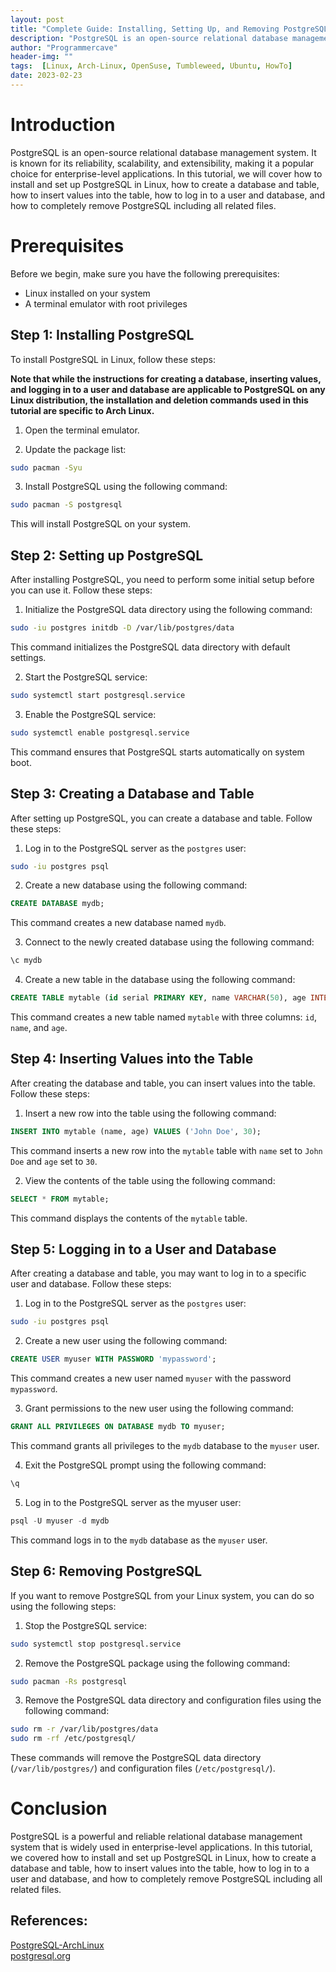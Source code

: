```yaml
---
layout: post
title: "Complete Guide: Installing, Setting Up, and Removing PostgreSQL in Linux"
description: "PostgreSQL is an open-source relational database management system. It is known for its reliability, scalability, and extensibility, making it a popular choice for enterprise-level applications. In this tutorial, we will cover how to install and set up PostgreSQL in Linux, how to create a database and table, how to insert values into the table, how to log in to a user and database, and how to completely remove PostgreSQL including all related files."
author: "Programmercave"
header-img: ""
tags:  [Linux, Arch-Linux, OpenSuse, Tumbleweed, Ubuntu, HowTo]
date: 2023-02-23
---
```


# Introduction

PostgreSQL is an open-source relational database management system. It is known for its reliability, scalability, and extensibility, making it a popular choice for enterprise-level applications. In this tutorial, we will cover how to install and set up PostgreSQL in Linux, how to create a database and table, how to insert values into the table, how to log in to a user and database, and how to completely remove PostgreSQL including all related files.

# Prerequisites

Before we begin, make sure you have the following prerequisites:

- Linux installed on your system
- A terminal emulator with root privileges

## Step 1: Installing PostgreSQL

To install PostgreSQL in Linux, follow these steps:

**Note that while the instructions for creating a database, inserting values, and logging in to a user and database are applicable to PostgreSQL on any Linux distribution, the installation and deletion commands used in this tutorial are specific to Arch Linux.**

1. Open the terminal emulator.

2. Update the package list:

```bash
sudo pacman -Syu
```

3. Install PostgreSQL using the following command:

```bash
sudo pacman -S postgresql
```

This will install PostgreSQL on your system.

## Step 2: Setting up PostgreSQL


After installing PostgreSQL, you need to perform some initial setup before you can use it. Follow these steps:

1. Initialize the PostgreSQL data directory using the following command:

```bash
sudo -iu postgres initdb -D /var/lib/postgres/data
```

This command initializes the PostgreSQL data directory with default settings.

2. Start the PostgreSQL service:

```bash
sudo systemctl start postgresql.service
```

3. Enable the PostgreSQL service:

```bash
sudo systemctl enable postgresql.service
```

This command ensures that PostgreSQL starts automatically on system boot.

## Step 3: Creating a Database and Table

After setting up PostgreSQL, you can create a database and table. Follow these steps:

1. Log in to the PostgreSQL server as the `postgres` user:

```bash
sudo -iu postgres psql
```

2. Create a new database using the following command:

```sql
CREATE DATABASE mydb;
```

This command creates a new database named `mydb`.

3. Connect to the newly created database using the following command:

```sql
\c mydb
```

4. Create a new table in the database using the following command:

```sql
CREATE TABLE mytable (id serial PRIMARY KEY, name VARCHAR(50), age INTEGER);
```

This command creates a new table named `mytable` with three columns: `id`, `name`, and `age`.

## Step 4: Inserting Values into the Table

After creating the database and table, you can insert values into the table. Follow these steps:

1. Insert a new row into the table using the following command:

```sql
INSERT INTO mytable (name, age) VALUES ('John Doe', 30);
```

This command inserts a new row into the `mytable` table with `name` set to `John Doe` and `age` set to `30`.

2. View the contents of the table using the following command:

```sql
SELECT * FROM mytable;
```

This command displays the contents of the `mytable` table.

## Step 5: Logging in to a User and Database

After creating a database and table, you may want to log in to a specific user and database. Follow these steps:

1. Log in to the PostgreSQL server as the `postgres` user:

```bash
sudo -iu postgres psql
```

2. Create a new user using the following command:

```sql
CREATE USER myuser WITH PASSWORD 'mypassword';
```

This command creates a new user named `myuser` with the password `mypassword`.

3. Grant permissions to the new user using the following command:

```sql
GRANT ALL PRIVILEGES ON DATABASE mydb TO myuser;
```

This command grants all privileges to the `mydb` database to the `myuser` user.

4. Exit the PostgreSQL prompt using the following command:

```sql
\q
```

5. Log in to the PostgreSQL server as the myuser user:

```sql
psql -U myuser -d mydb
```

This command logs in to the `mydb` database as the `myuser` user.

## Step 6: Removing PostgreSQL

If you want to remove PostgreSQL from your Linux system, you can do so using the following steps:

1. Stop the PostgreSQL service:

```bash
sudo systemctl stop postgresql.service
```

2. Remove the PostgreSQL package using the following command:

```bash
sudo pacman -Rs postgresql
```

3. Remove the PostgreSQL data directory and configuration files using the following command:

```bash
sudo rm -r /var/lib/postgres/data
sudo rm -rf /etc/postgresql/
```

These commands will remove the PostgreSQL data directory (`/var/lib/postgres/`) and configuration files (`/etc/postgresql/`).

# Conclusion

PostgreSQL is a powerful and reliable relational database management system that is widely used in enterprise-level applications. In this tutorial, we covered how to install and set up PostgreSQL in Linux, how to create a database and table, how to insert values into the table, how to log in to a user and database, and how to completely remove PostgreSQL including all related files.

## References:

[PostgreSQL-ArchLinux](https://wiki.archlinux.org/title/PostgreSQL) <br>
[postgresql.org][def]

[def]: https://www.postgresql.org/